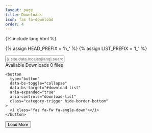 ```yaml
---
layout: page
title: Downloads
icon: fas fa-download
order: 4
---
```


{% include lang.html %}

{% assign HEAD_PREFIX = 'h_' %}
{% assign LIST_PREFIX = 'l_' %}

<div class="row">
  <div class="col-12 col-md-8 mb-3">
    <div class="input-group">
      <span class="input-group-text border-secondary bg-body">
        <i class="fas fa-search fa-fw"></i>
      </span>
      <input 
        type="text" 
        class="form-control border-secondary bg-body" 
        id="searchInput" 
        placeholder="{{ site.data.locales[lang].search.hint | default: 'Search files...' }}"
      >
    </div>
  </div>
</div>

<div class="card categories">
  <div class="card-header d-flex justify-content-between hide-border-bottom">
    <span class="ms-2">
      <i class="far fa-folder-open fa-fw"></i>
      <span class="text">Available Downloads</span>
      <span class="text-muted small font-weight-light">
        <span id="file-count">0</span> files
      </span>
    </span>

    <button
      type="button"
      data-bs-toggle="collapse"
      data-bs-target="#download-list"
      aria-expanded="true"
      aria-controls="download-list"
      class="category-trigger hide-border-bottom"
    >
      <i class="fas fa-fw fa-angle-down"></i>
    </button>
  </div>

  <div id="download-list" class="collapse show">
    <ul class="list-group">
    </ul>
    <div class="text-center p-3">
      <button 
        type="button"
        id="loadMore" 
        class="btn btn-outline-primary btn-sm d-none">
        Load More
      </button>
    </div>
  </div>
</div>

<script>
(function() {
  const fileList = [
    {% for file in site.static_files %}
      {% if file.path contains '/downloads/' %}
      {
        name: "{{ file.name }}",
        path: "{{ file.path | relative_url }}",
        date: "{{ file.modified_time | date: '%Y-%m-%d' }}"
      }{% unless forloop.last %},{% endunless %}
      {% endif %}
    {% endfor %}
  ];

  const itemsPerPage = 10;
  let currentPage = 0;
  let filteredFiles = [...fileList];

  const downloadList = document.querySelector('#download-list ul');
  const loadMoreBtn = document.getElementById('loadMore');
  const searchInput = document.getElementById('searchInput');
  const fileCountSpan = document.getElementById('file-count');

  function displayFiles(files, start, limit) {
    const fragment = document.createDocumentFragment();
    
    files.slice(start, start + limit).forEach(file => {
      const li = document.createElement('li');
      li.className = 'list-group-item';
      
      li.innerHTML = `
        <div class="d-flex justify-content-between align-items-center">
          <span>
            <i class="far fa-file fa-fw"></i>
            <a href="${file.path}" download class="mx-2">${file.name}</a>
            <span class="text-muted small font-weight-light">
              Added: ${file.date}
            </span>
          </span>
          <a href="${file.path}" 
             download 
             class="category-trigger hide-border-bottom"
             aria-label="Download ${file.name}"
          >
            <i class="fas fa-download fa-fw"></i>
          </a>
        </div>
      `;
      
      fragment.appendChild(li);
    });

    return fragment;
  }

  function updateList() {
    downloadList.innerHTML = '';
    const fragment = displayFiles(filteredFiles, 0, itemsPerPage);
    downloadList.appendChild(fragment);
    
    loadMoreBtn.classList.toggle('d-none', filteredFiles.length <= itemsPerPage);
    fileCountSpan.textContent = filteredFiles.length;
    currentPage = 1;
  }

  function handleSearch() {
    const searchTerm = searchInput.value.toLowerCase();
    filteredFiles = fileList.filter(file => 
      file.name.toLowerCase().includes(searchTerm)
    );
    updateList();
  }

  function init() {
    searchInput.addEventListener('input', handleSearch);

    loadMoreBtn.addEventListener('click', () => {
      const start = currentPage * itemsPerPage;
      const fragment = displayFiles(filteredFiles, start, itemsPerPage);
      downloadList.appendChild(fragment);
      currentPage++;
      
      if (currentPage * itemsPerPage >= filteredFiles.length) {
        loadMoreBtn.classList.add('d-none');
      }
    });

    updateList();
  }

  if (document.readyState === 'loading') {
    document.addEventListener('DOMContentLoaded', init);
  } else {
    init();
  }
})();
</script>

<style>
.category-trigger {
  margin-left: 2rem;
  border-bottom: none !important;
  background: none;
  border: none;
  padding: 0;
}

.category-trigger:hover {
  color: var(--link-hover-color) !important;
}

#download-list .list-group-item:first-child {
  border-top: none;
}

#download-list .list-group-item:last-child {
  border-bottom: none;
}

[data-theme="dark"] .input-group-text {
  background-color: var(--body-bg);
  border-color: var(--border-color);
}

[data-theme="dark"] .form-control {
  background-color: var(--body-bg);
  border-color: var(--border-color);
}

.hide-border-bottom {
  border-bottom: none !important;
}
</style>